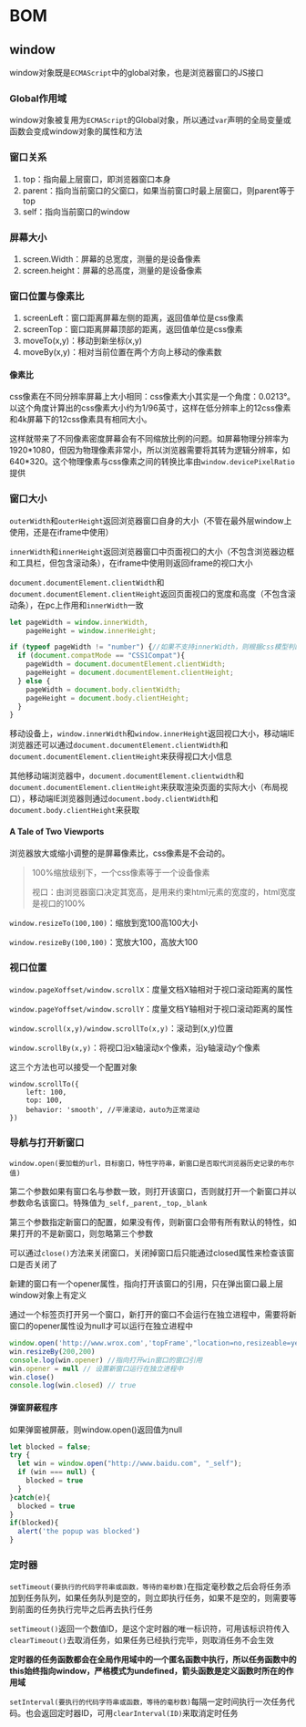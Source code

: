 # 	BOM

## window

window对象既是`ECMAScript`中的global对象，也是浏览器窗口的JS接口

### Global作用域

window对象被复用为`ECMAScript`的Global对象，所以通过`var`声明的全局变量或函数会变成window对象的属性和方法

### 窗口关系

1. top：指向最上层窗口，即浏览器窗口本身
2. parent：指向当前窗口的父窗口，如果当前窗口时最上层窗口，则parent等于top
3. self：指向当前窗口的window

### 屏幕大小

1. screen.Width：屏幕的总宽度，测量的是设备像素
2. screen.height：屏幕的总高度，测量的是设备像素

### 窗口位置与像素比

1. screenLeft：窗口距离屏幕左侧的距离，返回值单位是css像素
2. screenTop：窗口距离屏幕顶部的距离，返回值单位是css像素
3. moveTo(x,y)：移动到新坐标(x,y)
4. moveBy(x,y)：相对当前位置在两个方向上移动的像素数

#### 像素比

css像素在不同分辨率屏幕上大小相同：css像素大小其实是一个角度：0.0213°。以这个角度计算出的css像素大小约为1/96英寸，这样在低分辨率上的12css像素和4k屏幕下的12css像素具有相同大小。

这样就带来了不同像素密度屏幕会有不同缩放比例的问题。如屏幕物理分辨率为1920*1080，但因为物理像素非常小，所以浏览器需要将其转为逻辑分辨率，如640\*320。这个物理像素与css像素之间的转换比率由`window.devicePixelRatio`提供

### 窗口大小

`outerWidth`和`outerHeight`返回浏览器窗口自身的大小（不管在最外层window上使用，还是在iframe中使用）

`innerWidth`和`innerHeight`返回浏览器窗口中页面视口的大小（不包含浏览器边框和工具栏，但包含滚动条），在iframe中使用则返回iframe的视口大小

`document.documentElement.clientWidth`和`document.documentElement.clientHeight`返回页面视口的宽度和高度（不包含滚动条），在pc上作用和`innerWidth`一致

```js
let pageWidth = window.innerWidth,
    pageHeight = window.innerHeight;

if (typeof pageWidth != "number") {//如果不支持innerWidth，则根据css模型判断来使用clientWidth
  if (document.compatMode == "CSS1Compat"){
    pageWidth = document.documentElement.clientWidth;
    pageHeight = document.documentElement.clientHeight;
  } else {
    pageWidth = document.body.clientWidth;
    pageHeight = document.body.clientHeight;
  }
}
```

移动设备上，`window.innerWidth`和`window.innerHeight`返回视口大小，移动端IE浏览器还可以通过`document.documentElement.clientWidth`和`document.documentElement.clientHeight`来获得视口大小信息

其他移动端浏览器中，`document.documentElement.clientwidth`和`document.documentElement.clientHeight`来获取渲染页面的实际大小（布局视口），移动端IE浏览器则通过`document.body.clientWidth`和`document.body.clientHeight`来获取

#### A Tale of Two Viewports

浏览器放大或缩小调整的是屏幕像素比，css像素是不会动的。

> 100%缩放级别下，一个css像素等于一个设备像素
>
> 视口：由浏览器窗口决定其宽高，是用来约束html元素的宽度的，html宽度是视口的100%

`window.resizeTo(100,100)`：缩放到宽100高100大小

`window.resizeBy(100,100)`：宽放大100，高放大100

### 视口位置

`window.pageXoffset/window.scrollX`：度量文档X轴相对于视口滚动距离的属性

`window.pageYoffset/window.scrollY`：度量文档Y轴相对于视口滚动距离的属性

`window.scroll(x,y)/window.scrollTo(x,y)`：滚动到(x,y)位置

`window.scrollBy(x,y)`：将视口沿x轴滚动x个像素，沿y轴滚动y个像素

这三个方法也可以接受一个配置对象

```
window.scrollTo({
	left: 100,
	top: 100,
	behavior: 'smooth', //平滑滚动，auto为正常滚动
})
```

### 导航与打开新窗口

`window.open(要加载的url，目标窗口，特性字符串，新窗口是否取代浏览器历史记录的布尔值)`

第二个参数如果有窗口名与参数一致，则打开该窗口，否则就打开一个新窗口并以参数命名该窗口。特殊值为`_self,_parent,_top,_blank`

第三个参数指定新窗口的配置，如果没有传，则新窗口会带有所有默认的特性，如果打开的不是新窗口，则忽略第三个参数

可以通过`close()`方法来关闭窗口，关闭掉窗口后只能通过closed属性来检查该窗口是否关闭了

新建的窗口有一个opener属性，指向打开该窗口的引用，只在弹出窗口最上层window对象上有定义

通过一个标签页打开另一个窗口，新打开的窗口不会运行在独立进程中，需要将新窗口的opener属性设为null才可以运行在独立进程中

```js
window.open('http://www.wrox.com','topFrame',"location=no,resizeable=yes,top=100,left=1000,width=500,height=500") // location是否显示工具栏，resizeable表示新创建的窗口是否可以通过resizeTo等函数改变窗口大小
win.resizeBy(200,200)
console.log(win.opener) //指向打开win窗口的窗口引用
win.opener = null // 设置新窗口运行在独立进程中
win.close()
console.log(win.closed) // true
```

#### 弹窗屏蔽程序

如果弹窗被屏蔽，则window.open()返回值为null

```js
let blocked = false;
try {
  let win = window.open("http://www.baidu.com", "_self");
  if (win === null) {
    blocked = true
  }
}catch(e){
  blocked = true
}
if(blocked){
  alert('the popup was blocked')
}
```

### 定时器

`setTimeout(要执行的代码字符串或函数，等待的毫秒数)`在指定毫秒数之后会将任务添加到任务队列，如果任务队列是空的，则立即执行任务，如果不是空的，则需要等到前面的任务执行完毕之后再去执行任务

`setTimeout()`返回一个数值ID，是这个定时器的唯一标识符，可用该标识符传入`clearTimeout()`去取消任务，如果任务已经执行完毕，则取消任务不会生效

**定时器的任务函数都会在全局作用域中的一个匿名函数中执行，所以任务函数中的this始终指向window，严格模式为undefined，箭头函数是定义函数时所在的作用域**

`setInterval(要执行的代码字符串或函数，等待的毫秒数)`每隔一定时间执行一次任务代码。也会返回定时器ID，可用`clearInterval(ID)`来取消定时任务

